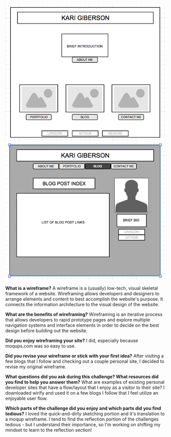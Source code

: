 ![wireframe-index](imgs/wireframe-index.png)
![wireframe-blog-index](imgs/wireframe-blog-index.png)


**What is a wireframe?**
A wireframe is a (usually) low-tech, visual skeletal framework of a website. Wireframing allows developers and designers to arrange elements and content to best accomplish the website's purpose. It connects the information architecture to the visual design of the website.


**What are the benefits of wireframing?**
Wireframing is an iterative process that allows developers to rapid prototype pages and explore multiple navigation systems and interface elements in order to decide on the best design before building out the website.


**Did you enjoy wireframing your site?**
I did, especially because moqups.com was so easy to use.


**Did you revise your wireframe or stick with your first idea?**
After visiting a few blogs that I follow and checking out a couple personal site, I decided to revise my original wireframe.


**What questions did you ask during this challenge? What resources did you find to help you answer them?**
What are examples of existing personal developer sites that have a flow/layout that I enjoy as a visitor to their site? I downloaded wirify and used it on a few blogs I follow that I feel utilize an enjoyable user flow.


**Which parts of the challenge did you enjoy and which parts did you find tedious?**
I loved the quick-and-dirty sketching portion and it's translation to a moqup wireframe. I tend to find the reflection portion of the challenges tedious - but I understand their importance, so I'm working on shifting my mindset to learn to the reflection section!
